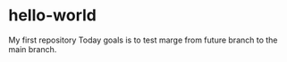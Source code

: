 # hello-world
My first repository
Today goals is to test marge from future branch to the main branch.
